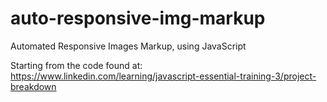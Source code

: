 # auto-responsive-img-markup
Automated Responsive Images Markup, using JavaScript

Starting from the code found at: https://www.linkedin.com/learning/javascript-essential-training-3/project-breakdown
